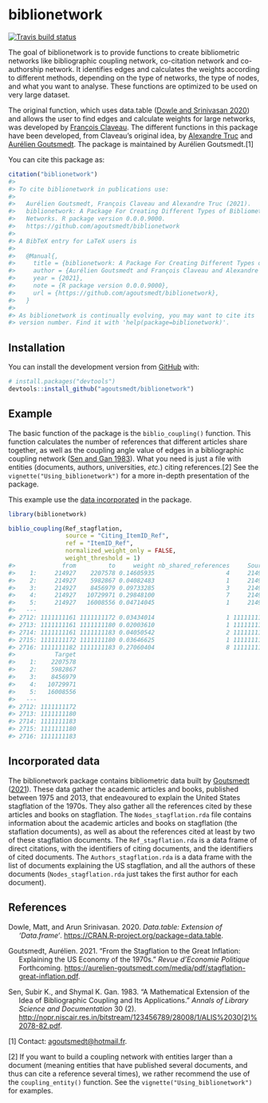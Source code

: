 biblionetwork
================

<!-- README.md is generated from README.Rmd. Please edit that file -->
<!-- badges: start -->

[![Travis build
status](https://travis-ci.com/agoutsmedt/biblionetwork.svg?branch=main)](https://travis-ci.com/agoutsmedt/biblionetwork)
<!-- badges: end -->

The goal of biblionetwork is to provide functions to create bibliometric
networks like bibliographic coupling network, co-citation network and
co-authorship network. It identifies edges and calculates the weights
according to different methods, depending on the type of networks, the
type of nodes, and what you want to analyse. These functions are
optimized to be used on very large dataset.

The original function, which uses data.table ([Dowle and Srinivasan
2020](#ref-datatable)) and allows the user to find edges and calculate
weights for large networks, was developed by [François
Claveau](https://www.usherbrooke.ca/philosophie/nous-joindre/personnel-enseignant/claveau-francois/).
The different functions in this package have been developed, from
Claveau’s original idea, by [Alexandre
Truc](https://sites.google.com/view/alexandre-truc/home-and-contact) and
[Aurélien Goutsmedt](https://aurelien-goutsmedt.com/). The package is
maintained by Aurélien Goutsmedt.[1]

You can cite this package as:

``` r
citation("biblionetwork")
#> 
#> To cite biblionetwork in publications use:
#> 
#>   Aurélien Goutsmedt, François Claveau and Alexandre Truc (2021).
#>   biblionetwork: A Package For Creating Different Types of Bibliometric
#>   Networks. R package version 0.0.0.9000.
#>   https://github.com/agoutsmedt/biblionetwork
#> 
#> A BibTeX entry for LaTeX users is
#> 
#>   @Manual{,
#>     title = {biblionetwork: A Package For Creating Different Types of Bibliometric Networks},
#>     author = {Aurélien Goutsmedt and François Claveau and Alexandre Truc},
#>     year = {2021},
#>     note = {R package version 0.0.0.9000},
#>     url = {https://github.com/agoutsmedt/biblionetwork},
#>   }
#> 
#> As biblionetwork is continually evolving, you may want to cite its
#> version number. Find it with 'help(package=biblionetwork)'.
```

## Installation

You can install the development version from
[GitHub](https://github.com/) with:

``` r
# install.packages("devtools")
devtools::install_github("agoutsmedt/biblionetwork")
```

## Example

The basic function of the package is the `biblio_coupling()` function.
This function calculates the number of references that different
articles share together, as well as the coupling angle value of edges in
a bibliographic coupling network ([Sen and Gan 1983](#ref-sen1983)).
What you need is just a file with entities (documents, authors,
universities, *etc.*) citing references.[2] See the
`vignette("Using_biblionetwork")` for a more in-depth presentation of
the package.

This example use the [data incorporated](#incorporated-data) in the
package.

``` r
library(biblionetwork)

biblio_coupling(Ref_stagflation, 
                source = "Citing_ItemID_Ref", 
                ref = "ItemID_Ref", 
                normalized_weight_only = FALSE, 
                weight_threshold = 1)
#>             from         to     weight nb_shared_references     Source
#>    1:     214927    2207578 0.14605935                    4     214927
#>    2:     214927    5982867 0.04082483                    1     214927
#>    3:     214927    8456979 0.09733285                    3     214927
#>    4:     214927   10729971 0.29848100                    7     214927
#>    5:     214927   16008556 0.04714045                    1     214927
#>   ---                                                                 
#> 2712: 1111111161 1111111172 0.03434014                    1 1111111161
#> 2713: 1111111161 1111111180 0.02003610                    1 1111111161
#> 2714: 1111111161 1111111183 0.04050542                    2 1111111161
#> 2715: 1111111172 1111111180 0.03646625                    1 1111111172
#> 2716: 1111111182 1111111183 0.27060404                    8 1111111182
#>           Target
#>    1:    2207578
#>    2:    5982867
#>    3:    8456979
#>    4:   10729971
#>    5:   16008556
#>   ---           
#> 2712: 1111111172
#> 2713: 1111111180
#> 2714: 1111111183
#> 2715: 1111111180
#> 2716: 1111111183
```

## Incorporated data

The biblionetwork package contains bibliometric data built by
[Goutsmedt](#ref-goutsmedt2021a) ([2021](#ref-goutsmedt2021a)). These
data gather the academic articles and books, published between 1975 and
2013, that endeavoured to explain the United States stagflation of the
1970s. They also gather all the references cited by these articles and
books on stagflation. The `Nodes_stagflation.rda` file contains
information about the academic articles and books on stagflation (the
staflation documents), as well as about the references cited at least by
two of these stagflation documents. The `Ref_stagflation.rda` is a data
frame of direct citations, with the identifiers of citing documents, and
the identifiers of cited documents. The `Authors_stagflation.rda` is a
data frame with the list of documents explaining the US stagflation, and
all the authors of these documents (`Nodes_stagflation.rda` just takes
the first author for each document).

## References

<div id="refs" class="references csl-bib-body hanging-indent">

<div id="ref-datatable" class="csl-entry">

Dowle, Matt, and Arun Srinivasan. 2020. *Data.table: Extension of
‘Data.frame‘*. <https://CRAN.R-project.org/package=data.table>.

</div>

<div id="ref-goutsmedt2021a" class="csl-entry">

Goutsmedt, Aurélien. 2021. “From the Stagflation to the Great Inflation:
Explaining the US Economy of the 1970s.” *Revue d’Economie Politique*
Forthcoming.
<https://aurelien-goutsmedt.com/media/pdf/stagflation-great-inflation.pdf>.

</div>

<div id="ref-sen1983" class="csl-entry">

Sen, Subir K., and Shymal K. Gan. 1983. “A Mathematical Extension of the
Idea of Bibliographic Coupling and Its Applications.” *Annals of Library
Science and Documentation* 30 (2).
<http://nopr.niscair.res.in/bitstream/123456789/28008/1/ALIS%2030(2)%2078-82.pdf>.

</div>

</div>

[1] Contact: <agoutsmedt@hotmail.fr>.

[2] If you want to build a coupling network with entities larger than a
document (meaning entities that have published several documents, and
thus can cite a reference several times), we rather recommend the use of
the `coupling_entity()` function. See the
`vignette("Using_biblionetwork")` for examples.
